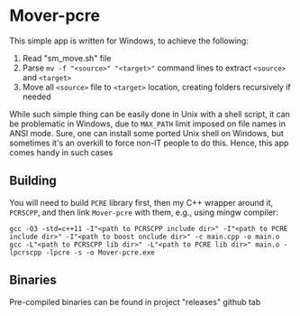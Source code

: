 
# Mover-pcre

This simple app is written for Windows, to achieve the following:

1. Read "sm_move.sh" file
2. Parse `mv -f "<source>" "<target>"` command lines to extract `<source>` and `<target>`
3. Move all `<source>` file to `<target>` location, creating folders recursively if needed

While such simple thing can be easily done in Unix with a shell script, it can be problematic
in Windows, due to `MAX_PATH` limit imposed on file names in ANSI mode. Sure, one can install
some ported Unix shell on Windows, but sometimes it's an overkill to force non-IT people to
do this. Hence, this app comes handy in such cases

## Building

You will need to build `PCRE` library first, then my C\+\+ wrapper around it, `PCRSCPP`, and
then link `Mover-pcre` with them, e.g., using mingw compiler:

```
gcc -O3 -std=c++11 -I"<path to PCRSCPP include dir>" -I"<path to PCRE include dir>" -I"<path to boost onclude dir>" -c main.cpp -o main.o
gcc -L"<path to PCRSCPP lib dir>" -L"<path to PCRE lib dir>" main.o -lpcrscpp -lpcre -s -o Mover-pcre.exe
```

## Binaries

Pre-compiled binaries can be found in project "releases" github tab
